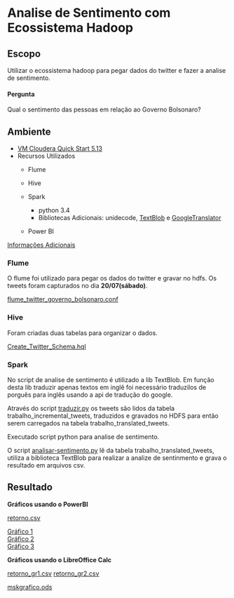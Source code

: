 # Analise de Sentimento com Ecossistema Hadoop

## Escopo

Utilizar o ecossistema hadoop para pegar dados do twitter e fazer a analise de sentimento.

#### Pergunta

Qual o sentimento das pessoas em relação ao Governo Bolsonaro?


## Ambiente

 - [VM Cloudera Quick Start 5.13](https://www.cloudera.com/downloads/quickstart_vms/5-13.html)
 - Recursos Utilizados
    - Flume 
    - Hive
    - Spark
        - python 3.4
        - Bibliotecas Adicionais: unidecode, [TextBlob](https://github.com/sloria/TextBlob/) 
        e [GoogleTranslator](https://github.com/BoseCorp/py-googletrans)
        
    - Power BI
    
[Informações Adicionais](infos_adicionais.md)
    
### Flume

O flume foi utilizado para pegar os dados do twitter e gravar no hdfs. Os tweets foram capturados no dia **20/07(sábado)**.

[flume_twitter_governo_bolsonaro.conf](flume_twitter_governo_bolsonaro.conf)
 
### Hive

Foram criadas duas tabelas para organizar o dados.

[Create_Twitter_Schema.hql](Create_Twitter_Schema.hql)
  
### Spark

No script de analise de sentimento é utilizado a lib TextBlob. Em função desta lib traduzir apenas textos em inglê foi necessário traduzilos de porguês para inglês usando a api de tradução do google.

Através do script [traduzir.py](traduzir.py) os tweets são lidos da tabela trabalho_incremental_tweets, traduzidos e gravados no HDFS para então serem carregados na tabela trabalho_translated_tweets.

Executado script python para analise de sentimento. 

O script [analisar-sentimento.py](analisar-sentimento.py) lê da tabela trabalho_translated_tweets, utiliza a biblioteca TextBlob para realizar a analize de sentinmento e grava o resultado em arquivos csv.
    
## Resultado

**Gráficos usando o PowerBI**

[retorno.csv](retorno.csv)

[Gráfico 1](https://app.powerbi.com/view?r=eyJrIjoiZGZlNmExZWItNjBhMS00MTM4LWIzOTktYzI3MzQxNWI0YmQzIiwidCI6IjczNWQ4NTMwLTNkY2EtNGVmNy1iZTFkLWY1N2I4MGYyNmYzZSJ9)<br>
[Gráfico 2](https://app.powerbi.com/view?r=eyJrIjoiNDI3MmEyNDUtMGI3MC00ZmQwLWI1ZDMtOWM3ZmYzYWY4YWNhIiwidCI6IjczNWQ4NTMwLTNkY2EtNGVmNy1iZTFkLWY1N2I4MGYyNmYzZSJ9)<br>
[Gráfico 3](https://app.powerbi.com/view?r=eyJrIjoiNWI3YmYzNDktYjA0OS00MWQ2LWJlN2UtNDM2NGUyMjdjMDc0IiwidCI6IjczNWQ4NTMwLTNkY2EtNGVmNy1iZTFkLWY1N2I4MGYyNmYzZSJ9)

**Gráficos usando o LibreOffice Calc**

[retorno_gr1.csv](retorno_gr1.csv)
[retorno_gr2.csv](retorno_gr2.csv)

[mskgrafico.ods](mskgrafico.ods)


